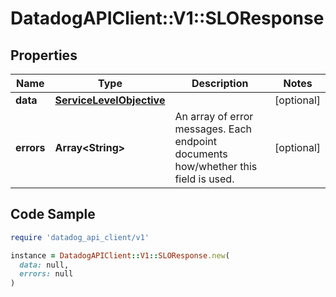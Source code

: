 # DatadogAPIClient::V1::SLOResponse

## Properties

| Name | Type | Description | Notes |
| ---- | ---- | ----------- | ----- |
| **data** | [**ServiceLevelObjective**](ServiceLevelObjective.md) |  | [optional] |
| **errors** | **Array&lt;String&gt;** | An array of error messages. Each endpoint documents how/whether this field is used. | [optional] |

## Code Sample

```ruby
require 'datadog_api_client/v1'

instance = DatadogAPIClient::V1::SLOResponse.new(
  data: null,
  errors: null
)
```

